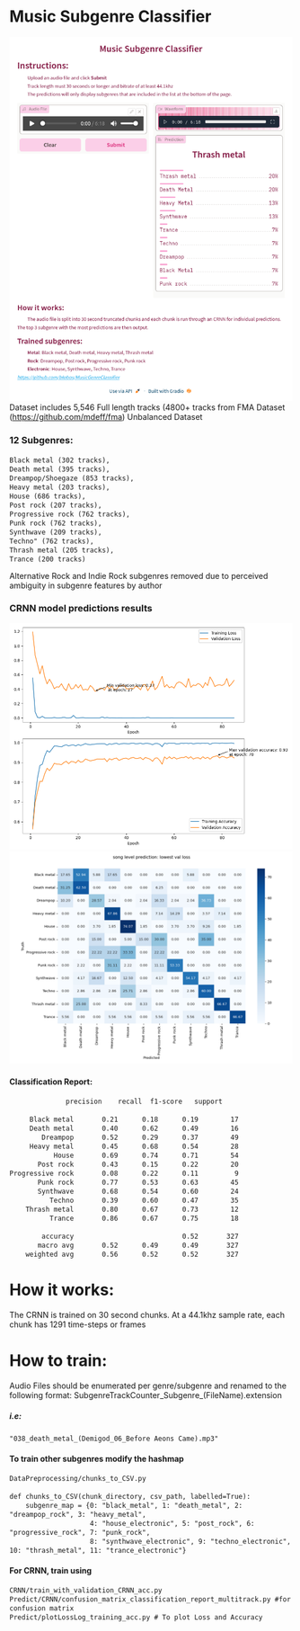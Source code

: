 # Music Subgenre Classifier
![Screenshot 2023-04-28 at 17-13-18 Music Subgenre Classifier.png](ReadMe%2FScreenshot%202023-04-28%20at%2017-13-18%20Music%20Subgenre%20Classifier.png)
Dataset includes 5,546 Full length tracks (4800+ tracks from FMA Dataset (https://github.com/mdeff/fma)
Unbalanced Dataset
### 12 Subgenres:
    Black metal (302 tracks),
    Death metal (395 tracks),
    Dreampop/Shoegaze (853 tracks),
    Heavy metal (203 tracks),
    House (686 tracks),
    Post rock (207 tracks),
    Progressive rock (762 tracks),
    Punk rock (762 tracks),
    Synthwave (209 tracks),
    Techno" (762 tracks),
    Thrash metal (205 tracks),
    Trance (200 tracks)

Alternative Rock and Indie Rock subgenres removed due to perceived ambiguity in subgenre features by author


### CRNN model predictions results
![training_log.txt_Loss.png](CRNN%2FCRNN_Final%2Ftraining_log.txt_Loss.png)
![song level prediction: lowest val loss_confusion_matrix_voting.png](CRNN%2FCRNN_Final%2Fsong%20level%20prediction%3A%20lowest%20val%20loss_confusion_matrix_voting.png)
#### Classification Report:
                  precision    recall  f1-score   support

         Black metal       0.21      0.18      0.19        17
         Death metal       0.40      0.62      0.49        16
            Dreampop       0.52      0.29      0.37        49
         Heavy metal       0.45      0.68      0.54        28
               House       0.69      0.74      0.71        54
           Post rock       0.43      0.15      0.22        20
    Progressive rock       0.08      0.22      0.11         9
           Punk rock       0.77      0.53      0.63        45
           Synthwave       0.68      0.54      0.60        24
              Techno       0.39      0.60      0.47        35
        Thrash metal       0.80      0.67      0.73        12
              Trance       0.86      0.67      0.75        18

            accuracy                           0.52       327
           macro avg       0.52      0.49      0.49       327
        weighted avg       0.56      0.52      0.52       327

# How it works:
The CRNN is trained on 30 second chunks. At a 44.1khz sample rate, each chunk has 1291 time-steps or frames  
# How to train:
Audio Files should be enumerated per genre/subgenre and renamed to the following format:
SubgenreTrackCounter_Subgenre_(FileName).extension

##### i.e: 
    "038_death_metal_(Demigod_06_Before Aeons Came).mp3"

#### To train other subgenres modify the hashmap
    DataPreprocessing/chunks_to_CSV.py

    def chunks_to_CSV(chunk_directory, csv_path, labelled=True):
        subgenre_map = {0: "black_metal", 1: "death_metal", 2: "dreampop_rock", 3: "heavy_metal",
                        4: "house_electronic", 5: "post_rock", 6: "progressive_rock", 7: "punk_rock",
                        8: "synthwave_electronic", 9: "techno_electronic", 10: "thrash_metal", 11: "trance_electronic"}


#### For CRNN, train using
    CRNN/train_with_validation_CRNN_acc.py
    Predict/CRNN/confusion_matrix_classification_report_multitrack.py #for confusion matrix
    Predict/plotLossLog_training_acc.py # To plot Loss and Accuracy